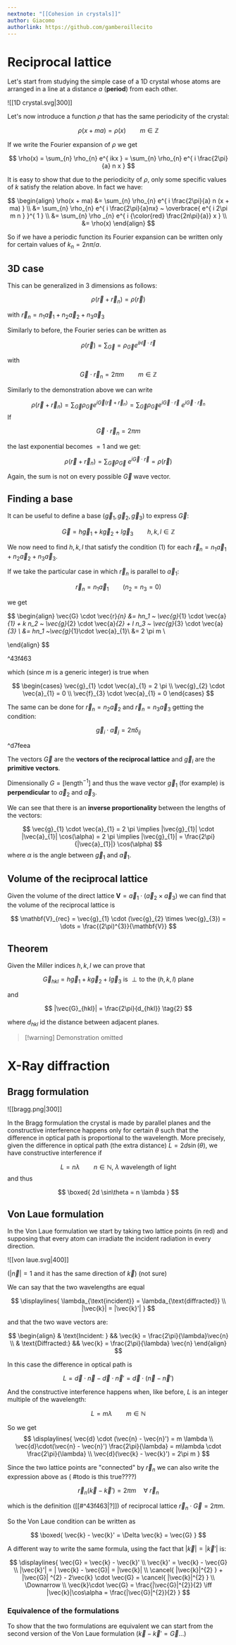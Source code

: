 ```yaml
---
nextnote: "[[Cohesion in crystals]]"
author: Giacomo
authorlink: https://github.com/gamberoillecito
---
```


# Reciprocal lattice

Let's start from studying the simple case of a 1D crystal whose atoms are arranged in a line at a distance $a$ (**period**) from each other.

![[1D crystal.svg|300]]

Let's now introduce a function $\rho$ that has the same periodicity of the crystal:

$$
\rho(x + ma) = \rho(x) \qquad m \in \mathbb{Z}
$$

If we write the Fourier expansion of $\rho$ we get

$$
\rho(x) = \sum_{n} \rho_{n} e^{ ikx } = \sum_{n} \rho_{n} e^{ i \frac{2\pi}{a} n x }
$$

It is easy to show that due to the periodicity of $\rho$, only some specific values of $k$ satisfy the relation above. In fact we have:

$$
\begin{align}
\rho(x + ma) &= \sum_{n} \rho_{n} e^{ i \frac{2\pi}{a} n (x + ma) }  \\
&= \sum_{n} \rho_{n} e^{ i \frac{2\pi}{a}nx} ~ \overbrace{ e^{ i 2\pi m n } }^{ 1 } \\
&= \sum_{n} \rho _{n} e^{ i {\color{red} \frac{2n\pi}{a}}  x } \\
&= \rho(x)
\end{align}
$$

So if we have a periodic function its Fourier expansion can be written only for certain values of $k_{n} = 2n\pi/a$.

## 3D case

This can be generalized in 3 dimensions as follows:

$$
\rho(\vec{r} + \vec{r}_{n}) = \rho(\vec{r})
$$

with $\vec{r}_n = n_1 \vec{a}_{1} + n_2 \vec{a}_{2} + n_3 \vec{a}_{3}$

Similarly to before, the Fourier series can be written as 

$$
\rho(\vec{r}) = \sum_{\vec{G}} = \rho_{\vec{G}} e^{ i \vec{H} \cdot \vec{r} }
$$

with 

$$
\vec{G} \cdot \vec{r}_{n} = 2\pi m \qquad m \in \mathbb{Z}
$$

Similarly to the demonstration above we can write 

$$
\rho(\vec{r} + \vec{r}_{n}) = \sum_{\vec{G}} \rho_{\vec{G}} e^{ i \vec{G} (\vec{r} + \vec{r}_{n}) } = \sum_{\vec{G}} \rho_{\vec{G}} e^{ i  \vec{G} \cdot \vec{r} } ~  e^{ i \vec{G} \cdot \vec{r}_{n} }
$$
If

$$
\vec{G}\cdot \vec{r}_{n} = 2\pi m \tag{1}
$$

the last exponential becomes $=1$ and we get:

$$
\rho(\vec{r} + \vec{r}_{n}) =\sum_{\vec{G}} \rho_\vec{G} ~ e^{ i \vec{G} \cdot \vec{r} } = \rho(\vec{r})
$$

Again, the sum is not on every possible $\vec{G}$ wave vector.

## Finding a base

It can be useful to define a base $(\vec{g}_{1}, \vec{g}_{2}, \vec{g}_{3})$ to express $\vec{G}$:

$$
\vec{G} = h\vec{g}_{1} + k \vec{g}_{2} + l\vec{g}_{3} \qquad h,k,l \in \mathbb{Z}
$$

We now need to find $h,k,l$ that satisfy the condition $(1)$ for each $\vec{r}_{n} = n_1 \vec{a}_{1} + n_2 \vec{a}_{2} + n_3 \vec{a}_{3}$.

If we take the particular case in which $\vec{r}_{n}$ is parallel to $\vec{a}_{1}$:

$$
\vec{r}_{n} = n_1 \vec{a}_{1} \qquad (n_2 = n_3 = 0)
$$

we get 

$$
\begin{align}
\vec{G} \cdot \vec{r}_{n} &= hn_1 ~ \vec{g}_{1} \cdot \vec{a}_{1} + k n_2 ~ \vec{g}_{2} \cdot \vec{a}_{2} + l n_3 ~ \vec{g}_{3} \cdot \vec{a}_{3}  \\
&= hn_1 ~\vec{g}_{1}\cdot \vec{a}_{1}\\
&= 2 \pi m \\

\end{align}
$$

^43f463

which (since $m$ is a generic integer) is true when 

$$
\begin{cases}
\vec{g}_{1} \cdot \vec{a}_{1} = 2 \pi \\
\vec{g}_{2} \cdot \vec{a}_{1} = 0 \\
\vec{f}_{3} \cdot \vec{a}_{1} = 0
\end{cases}
$$

The same can be done for $\vec{r}_{n} = n_2 \vec{a}_{2}$ and $\vec{r}_{n} = n_3 \vec{a}_{3}$ getting the condition: 

$$
\vec{g}_{i} \cdot \vec{a}_{j} = 2 \pi \delta_{ij}
$$

^d7feea

The vectors $\vec{G}$ are the **vectors of the reciprocal lattice** and $\vec{g}_{i}$ are the **primitive vectors**.

Dimensionally $G = [\text{length}^{-1}]$ and thus the wave vector $\vec{g}_{1}$ (for example) is **perpendicular** to $\vec{a}_{2}$ and $\vec{a}_{3}$.

We can see that there is an **inverse proportionality** between the lengths of the vectors: 

$$
\vec{g}_{1} \cdot \vec{a}_{1} = 2 \pi \implies |\vec{g}_{1}| \cdot |\vec{a}_{1}| \cos(\alpha) = 2 \pi \implies |\vec{g}_{1}| = \frac{2\pi}{|\vec{a}_{1}|} \cos(\alpha)
$$
where $\alpha$ is the angle between $\vec{g}_{1}$ and $\vec{a}_{1}$.

## Volume of the reciprocal lattice

Given the volume of the direct lattice $\mathbf{V} = \vec{a}_{1} \cdot (\vec{a}_{2} \times \vec{a}_{3})$ we can find that the volume of the reciprocal lattice is 

$$
\mathbf{V}_{rec} = \vec{g}_{1} \cdot (\vec{g}_{2} \times \vec{g}_{3}) = \dots = \frac{(2\pi)^{3}}{\mathbf{V}}
$$

## Theorem

Given the Miller indices $h, k, l$ we can prove that 

$$
\vec{G}_{hkl} = h \vec{g}_{1} + k \vec{g}_{2} + l \vec{g}_{3} \text{ is } \perp \text{to the } (h,k,l) \text{ plane} \tag{1}
$$

and

$$
|\vec{G}_{hkl}| = \frac{2\pi}{d_{hkl}} \tag{2}
$$

where $d_{hkl}$ id the distance between adjacent planes.

>[!warning] Demonstration omitted

# X-Ray diffraction

## Bragg formulation

![[bragg.png|300]]

In the Bragg formulation the crystal is made by parallel planes and the constructive interference happens only for certain $\theta$ such that the difference in optical path is proportional to the wavelength. More precisely, given the difference in optical path (the extra distance) $L = 2d \sin(\theta)$, we have constructive interference if 

$$
L = n \lambda \qquad n \in \mathbb{N}, ~\lambda \text{ wavelength of light}
$$
and thus 

$$
\boxed{ 2d \sin\theta = n \lambda }
$$

## Von Laue formulation

In the Von Laue formulation we start by taking two lattice points (in red) and supposing that every atom can irradiate the incident radiation in every direction.

![[von laue.svg|400]]

($|\vec{n}| = 1$ and it has the same direction of $\vec{k}$) (not sure)

We can say that the two wavelengths are equal 

$$
\displaylines{
\lambda_{\text{incident}} = \lambda_{\text{diffracted}} \\
|\vec{k}| = |\vec{k}'|
}
$$

and that the two wave vectors are: 

$$
\begin{align}
& \text{Incident: } && \vec{k} = \frac{2\pi}{\lambda}\vec{n} \\
& \text{Diffracted:} && \vec{k} = \frac{2\pi}{\lambda} \vec{n}
\end{align}
$$

In this case the difference in optical path is 

$$
L = \vec{d} \cdot \vec{n} - \vec{d} \cdot \vec{n}' = \vec{d} \cdot (\vec{n} - \vec{n}')
$$

And the constructive interference happens when, like before, $L$ is an integer multiple of the wavelength: 

$$
L = m \lambda \qquad m \in \mathbb{N}
$$

So we get 
$$
\displaylines{
\vec{d} \cdot (\vec{n} - \vec{n}') = m \lambda \\
\vec{d}\cdot(\vec{n} - \vec{n}') \frac{2\pi}{\lambda} = m\lambda \cdot \frac{2\pi}{\lambda} \\
\vec{d}(\vec{k} - \vec{k}') = 2\pi m
}
$$

Since the two lattice points are "connected" by $\vec{r}_{n}$ we can also write the expression above as ( #todo is this true????)

$$
\vec{r}_{n}(\vec{k} - \vec{k}') = 2\pi m \quad\forall ~\vec{r}_{n}
$$

which is the definition ([[#^43f463|?]]) of reciprocal lattice $\vec{r}_{n} \cdot \vec{G} = 2\pi m$. 

So the Von Laue condition can be written as 

$$
\boxed{ \vec{k} - \vec{k}' = \Delta \vec{k} = \vec{G} }
$$

A different way to write the same formula, using the fact that $|\vec{k}| = |\vec{k}'|$ is: 

$$
\displaylines{
\vec{G} = \vec{k} - \vec{k}' \\
\vec{k}' = \vec{k} - \vec{G} \\
|\vec{k}'|  = | \vec{k} - \vec{G}| = |\vec{k}| \\
\cancel{ |\vec{k}|^{2} } + |\vec{G}| ^{2} - 2\vec{k} \cdot \vec{G} = \cancel{ |\vec{k}|^{2} } \\
\Downarrow \\
\vec{k}\cdot \vec{G} = \frac{|\vec{G}|^{2}}{2} \iff |\vec{k}|\cos\alpha = \frac{|\vec{G}|^{2}}{2}
}
$$

### Equivalence of the formulations

To show that the two formulations are equivalent we can start from the second version of the Von Laue formulation ($\vec{k} -\vec{k}' = \vec{G} \dots$)

